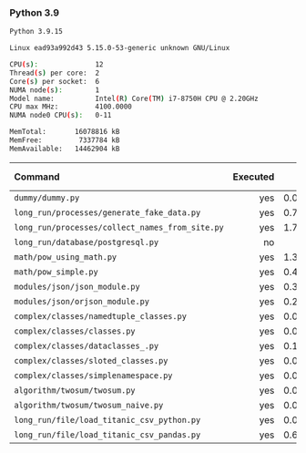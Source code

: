 ### **Python 3.9**

```bash
Python 3.9.15

Linux ead93a992d43 5.15.0-53-generic unknown GNU/Linux

CPU(s):              12
Thread(s) per core:  2
Core(s) per socket:  6
NUMA node(s):        1
Model name:          Intel(R) Core(TM) i7-8750H CPU @ 2.20GHz
CPU max MHz:         4100.0000
NUMA node0 CPU(s):   0-11

MemTotal:       16078816 kB
MemFree:         7337784 kB
MemAvailable:   14462904 kB
```

| Command | Executed | Mean [s] | Stddev [s] | Median [s] | Min [s] | Max [s] | Memory [MB] |
|:---|---:|---:|---:|---:|---:|---:|---:|
| `dummy/dummy.py` | yes | 0.03108 | 0.00256 | 0.03003 | 0.02918 | 0.0362 | 22.07734 |
| `long_run/processes/generate_fake_data.py` | yes | 0.79816 | 0.00751 | 0.79948 | 0.78659 | 0.80825 | 67.86992 |
| `long_run/processes/collect_names_from_site.py` | yes | 1.78345 | 0.02196 | 1.78831 | 1.7515 | 1.81164 | 44.625 |
| `long_run/database/postgresql.py` | no | -1 | -1 | -1 | -1 | -1 | -1 |
| `math/pow_using_math.py` | yes | 1.38121 | 0.03238 | 1.36694 | 1.35156 | 1.44852 | 22.37578 |
| `math/pow_simple.py` | yes | 0.41809 | 0.00767 | 0.41346 | 0.41185 | 0.43124 | 22.62852 |
| `modules/json/json_module.py` | yes | 0.37887 | 0.01172 | 0.37798 | 0.36385 | 0.39969 | 22.32148 |
| `modules/json/orjson_module.py` | yes | 0.24023 | 0.00407 | 0.23909 | 0.23522 | 0.24727 | 22.82187 |
| `complex/classes/namedtuple_classes.py` | yes | 0.09004 | 0.00089 | 0.08971 | 0.08913 | 0.09196 | 22.67383 |
| `complex/classes/classes.py` | yes | 0.04409 | 0.00523 | 0.04233 | 0.04135 | 0.05874 | 22.36562 |
| `complex/classes/dataclasses_.py` | yes | 0.12539 | 0.00341 | 0.12528 | 0.12183 | 0.1339 | 21.70586 |
| `complex/classes/sloted_classes.py` | yes | 0.04326 | 0.00171 | 0.04259 | 0.04132 | 0.04596 | 21.61172 |
| `complex/classes/simplenamespace.py` | yes | 0.04568 | 0.0047 | 0.04428 | 0.04331 | 0.05895 | 22.69687 |
| `algorithm/twosum/twosum.py` | yes | 0.07881 | 0.00164 | 0.07826 | 0.07724 | 0.08182 | 22.09023 |
| `algorithm/twosum/twosum_naive.py` | yes | 0.07947 | 0.0014 | 0.07913 | 0.0781 | 0.08281 | 21.54375 |
| `long_run/file/load_titanic_csv_python.py` | yes | 0.07334 | 0.00123 | 0.07281 | 0.07236 | 0.07587 | 22.49336 |
| `long_run/file/load_titanic_csv_pandas.py` | yes | 0.64618 | 0.01028 | 0.64476 | 0.63331 | 0.66519 | 63.89688 |
